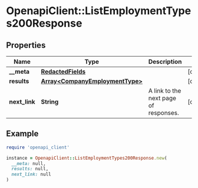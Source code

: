 # OpenapiClient::ListEmploymentTypes200Response

## Properties

| Name | Type | Description | Notes |
| ---- | ---- | ----------- | ----- |
| **__meta** | [**RedactedFields**](RedactedFields.md) |  | [optional] |
| **results** | [**Array&lt;CompanyEmploymentType&gt;**](CompanyEmploymentType.md) |  | [optional] |
| **next_link** | **String** | A link to the next page of responses. | [optional] |

## Example

```ruby
require 'openapi_client'

instance = OpenapiClient::ListEmploymentTypes200Response.new(
  __meta: null,
  results: null,
  next_link: null
)
```

